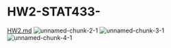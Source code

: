 # HW2-STAT433-
[HW2.md](https://github.com/DrakeYoder/HW2-STAT433-/files/9750124/HW2.md)
![unnamed-chunk-2-1](https://user-images.githubusercontent.com/78119439/194975406-bdb69a1f-d2eb-415a-9feb-72afc1684a73.png)
![unnamed-chunk-3-1](https://user-images.githubusercontent.com/78119439/194975407-406208ed-96f8-452f-b22c-ea99ff7e27ef.png)
![unnamed-chunk-4-1](https://user-images.githubusercontent.com/78119439/194975410-a8aecf6e-a0ff-44ef-a43d-6f96e6aa1876.png)
